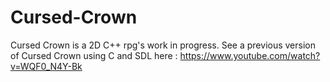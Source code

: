 Cursed-Crown
============

Cursed Crown is a 2D C++ rpg's work in progress.
See a previous version of Cursed Crown using C and SDL here : https://www.youtube.com/watch?v=WQF0_N4Y-Bk 
